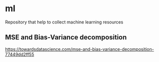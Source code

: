 # ml
Repository that help to collect machine learning resources


## MSE and Bias-Variance decomposition
https://towardsdatascience.com/mse-and-bias-variance-decomposition-77449dd2ff55
